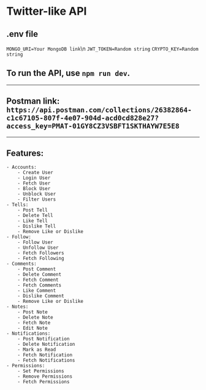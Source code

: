 # Twitter-like API

## .env file
`MONGO_URI=Your MongoDB link`\n
`JWT_TOKEN=Random string`
`CRYPTO_KEY=Random string`

## To run the API, use `npm run dev`.

---

## Postman link: `https://api.postman.com/collections/26382864-c1c67105-807f-4e07-904d-acd0cd828e27?access_key=PMAT-01GY8CZ3VSBFT1SKTHAYW7E5E8`

---

## Features:

    - Accounts:
        - Create User
        - Login User
        - Fetch User
        - Block User
        - Unblock User
        - Filter Users
    - Tells:
        - Post Tell
        - Delete Tell
        - Like Tell
        - Dislike Tell
        - Remove Like or Dislike
    - Follow:
        - Follow User
        - Unfollow User
        - Fetch Followers
        - Fetch Following
    - Comments:
        - Post Comment
        - Delete Comment
        - Fetch Comment
        - Fetch Comments
        - Like Comment
        - Dislike Comment
        - Remove Like or Dislike
    - Notes:
        - Post Note
        - Delete Note
        - Fetch Note
        - Edit Note
    - Notifications:
        - Post Notification
        - Delete Notification
        - Mark as Read
        - Fetch Notification
        - Fetch Notifications
    - Permissions:
        - Set Permissions
        - Remove Permissions
        - Fetch Permissions


